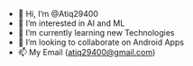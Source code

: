 - 👋 Hi, I’m @Atiq29400
- 👀 I’m interested in AI and ML
- 🌱 I’m currently learning new Technologies
- 💞️ I’m looking to collaborate on Android Apps
- 📫 My Email (atiq29400@gmail.com)

<!---
Atiq29400/Atiq29400 is a ✨ special ✨ repository because its `README.md` (this file) appears on your GitHub profile.
You can click the Preview link to take a look at your changes.
--->
